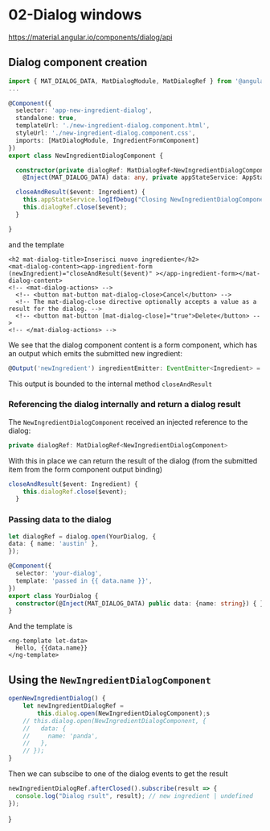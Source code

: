 # 02-Dialog windows

https://material.angular.io/components/dialog/api

## Dialog component creation

```typescript
import { MAT_DIALOG_DATA, MatDialogModule, MatDialogRef } from '@angular/material/dialog';
...

@Component({
  selector: 'app-new-ingredient-dialog',
  standalone: true,
  templateUrl: './new-ingredient-dialog.component.html',
  styleUrl: './new-ingredient-dialog.component.css',
  imports: [MatDialogModule, IngredientFormComponent]
})
export class NewIngredientDialogComponent {

  constructor(private dialogRef: MatDialogRef<NewIngredientDialogComponent>,
    @Inject(MAT_DIALOG_DATA) data: any, private appStateService: AppStateService) {}

  closeAndResult($event: Ingredient) {
    this.appStateService.logIfDebug("Closing NewIngredientDialogComponent dialog with result:", $event);
    this.dialogRef.close($event);
  }

}
```

and the template

```angular2html
<h2 mat-dialog-title>Inserisci nuovo ingrediente</h2>
<mat-dialog-content><app-ingredient-form (newIngredient)="closeAndResult($event)" ></app-ingredient-form></mat-dialog-content>
<!-- <mat-dialog-actions> -->
  <!-- <button mat-button mat-dialog-close>Cancel</button> -->
  <!-- The mat-dialog-close directive optionally accepts a value as a result for the dialog. -->
  <!-- <button mat-button [mat-dialog-close]="true">Delete</button> -->
<!-- </mat-dialog-actions> -->
```

We see that the dialog component content is a form component, which has an output which emits the submitted new ingredient:

```typescript
@Output('newIngredient') ingredientEmitter: EventEmitter<Ingredient> = new EventEmitter();
```
This output is bounded to the internal method ``closeAndResult``

### Referencing the dialog internally and return a dialog result

The ``NewIngredientDialogComponent`` received an injected reference to the dialog:

```typescript
private dialogRef: MatDialogRef<NewIngredientDialogComponent>
```
With this in place we can return the result of the dialog (from the submitted item from the form component output binding)

```typescript
closeAndResult($event: Ingredient) {
    this.dialogRef.close($event);
  }
```


### Passing data to the dialog

```typescript
let dialogRef = dialog.open(YourDialog, {
data: { name: 'austin' },
});
```

```typescript
@Component({
  selector: 'your-dialog',
  template: 'passed in {{ data.name }}',
})
export class YourDialog {
  constructor(@Inject(MAT_DIALOG_DATA) public data: {name: string}) { }
}
```
And the template is 

```angular2html
<ng-template let-data>
  Hello, {{data.name}}
</ng-template>
```

## Using the `NewIngredientDialogComponent`


```typescript
openNewIngredientDialog() {
    let newIngredientDialogRef = 
        this.dialog.open(NewIngredientDialogComponent);s
    // this.dialog.open(NewIngredientDialogComponent, {
    //   data: {
    //     name: 'panda',
    //   },
    // });
}
```

Then we can subscibe to one of the dialog events to get the result

```typescript
newIngredientDialogRef.afterClosed().subscribe(result => {
  console.log("Dialog rsult", result); // new ingredient | undefined
});
```

    
}

 
